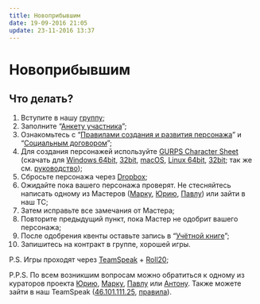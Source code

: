 ```yaml
---
title: Новоприбывшим
date: 19-09-2016 21:05
update: 23-11-2016 13:37
---
```


# Новоприбывшим

## Что делать?

1. Вступите в нашу [группу](https://vk.com/slipperysardine);
2. Заполните “[Анкету участника](https://docs.google.com/forms/d/e/1FAIpQLSeO2ThiZiG_xFefw8YQbjlAUBJAM2RNPrhRyyCBIPOVCKNFEw/viewform)”; 
3. Ознакомьтесь с “[Правилами создания и развития персонажа](//ooc/rules/)” и “[Cоциальным договором](//ooc/contract/)”;
4. Для создания персонажей используйте [GURPS Character Sheet](http://gurpscharactersheet.com) (скачать для [Windows 64bit](/files/gcs-windows-64.zip), [32bit](/files/gcs-windows-32.zip), [macOS](/files/gcs-mac.zip), [Linux 64bit](/files/gcs-linux-64.zip), [32bit](/files/gcs-linux-32.zip); так же cм. [руководство](//gcs/));
5. Сбросьте персонажа через [Dropbox](https://www.dropbox.com/request/3Bm5DMfKUcgGL8wR8gyV); 
6. Ожидайте пока вашего персонажа проверят. Не стесняйтесь написать одному из Мастеров ([Марку](https://vk.com/mairc), [Юрию](https://vk.com/snegory), [Павлу](https://vk.com/pavel_grom)) или зайти в наш ТС;
7. Затем исправьте все замечания от Мастера;
8. Повторите предыдущий пункт, пока Мастер не одобрит вашего персонажа;
9. После одобрения квенты оставьте запись в “[Учётной книге](https://vk.com/topic-98916594_32099212)”;
10. Запишитесь на контракт в группе, хорошей игры.
  
  
P.S. Игры проходят через [TeamSpeak](http://teamspeak.com/downloads/) + [Roll20](https://roll20.net/);

P.P.S. По всем возникшим вопросам можно обратиться к одному из кураторов проекта [Юрию](https://vk.com/snegory), [Марку](https://vk.com/mairc), [Павлу](https://vk.com/pavel_grom) или [Антону](https://vk.com/shumerlav). Также можете зайти в наш TeamSpeak ([46.101.111.25](ts3server://sardinka.org?port=9987), [правила](//ooc/ts-rules/)).